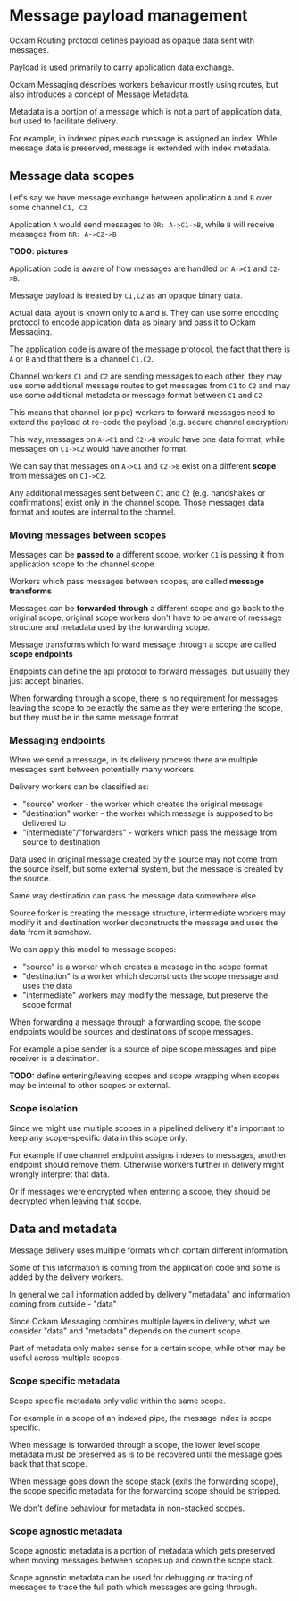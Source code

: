 # Message payload management

Ockam Routing protocol defines payload as opaque data sent with messages.

Payload is used primarily to carry application data exchange.

Ockam Messaging describes workers behaviour mostly using routes,
but also introduces a concept of Message Metadata.

Metadata is a portion of a message which is not a part of application data,
but used to facilitate delivery.

For example, in indexed pipes each message is assigned an index.
While message data is preserved, message is extended with index metadata.

## Message data scopes

Let's say we have message exchange between application `A` and `B`
over some channel `C1, C2`

Application `A` would send messages to `OR: A->C1->B`, while `B` will receive messages
from `RR: A->C2->B`

**TODO: pictures**

Application code is aware of how messages are handled on `A->C1` and `C2->B`.

Message payload is treated by `C1,C2` as an opaque binary data.

Actual data layout is known only to `A` and `B`.
They can use some encoding protocol to encode application data
as binary and pass it to Ockam Messaging.

The application code is aware of the message protocol,
the fact that there is `A` or `B` and that there is a channel `C1,C2`.

Channel workers `C1` and `C2` are sending messages to each other,
they may use some additional message routes to get messages from `C1` to `C2`
and may use some additional metadata or message format between `C1` and `C2`

This means that channel (or pipe) workers to forward messages need to extend
the payload ot re-code the payload (e.g. secure channel encryption)

This way, messages on `A->C1` and `C2->B` would have one data format,
while messages on `C1->C2` would have another format.

We can say that messages on `A->C1` and `C2->B` exist on a different **scope** from messages on `C1->C2`.

Any additional messages sent between `C1` and `C2` (e.g. handshakes or confirmations) exist only in the channel scope. Those messages data format and routes are internal to the channel.

### Moving messages between scopes

Messages can be **passed to** a different scope, 
worker `C1` is passing it from application scope to the channel scope

Workers which pass messages between scopes, are called **message transforms**

Messages can be **forwarded through** a different scope and go back to the original scope,
original scope workers don't have to be aware of message structure and metadata used by the forwarding scope.

Message transforms which forward message through a scope are called **scope endpoints**

Endpoints can define the api protocol to forward messages, but usually they just accept binaries.

When forwarding through a scope, there is no requirement for messages leaving the scope to be exactly the same as they were entering the scope, but they must be in the same message format.

### Messaging endpoints 

When we send a message, in its delivery process there are multiple messages sent between potentially many workers.

Delivery workers can be classified as:

- "source" worker - the worker which creates the original message
- "destination" worker - the worker which message is supposed to be delivered to
- "intermediate"/"forwarders" - workers which pass the message from source to destination

Data used in original message created by the source may not come from the source itself, but some external system, but the message is created by the source.

Same way destination can pass the message data somewhere else.

Source forker is creating the message structure, intermediate workers may modify it and destination worker deconstructs the message and uses the data from it somehow.

We can apply this model to message scopes:

- "source" is a worker which creates a message in the scope format
- "destination" is a worker which deconstructs the scope message and uses the data
- "intermediate" workers may modify the message, but preserve the scope format

When forwarding a message through a forwarding scope, the scope endpoints would be sources and destinations of scope messages.

For example a pipe sender is a source of pipe scope messages and pipe receiver is a destination.

**TODO:** define entering/leaving scopes and scope wrapping when scopes may be internal to other scopes or external.

### Scope isolation

Since we might use multiple scopes in a pipelined delivery it's important to keep any scope-specific data in this scope only.

For example if one channel endpoint assigns indexes to messages, another endpoint should remove them. Otherwise workers further in delivery might wrongly interpret that data.

Or if messages were encrypted when entering a scope, they should be decrypted when leaving that scope.

## Data and metadata

Message delivery uses multiple formats which contain different information.

Some of this information is coming from the application code and some is added by the delivery workers.

In general we call information added by delivery "metadata" and information coming from outside - "data"

Since Ockam Messaging combines multiple layers in delivery, what we consider "data"
and "metadata" depends on the current scope.

Part of metadata only makes sense for a certain scope, while other may be useful across multiple scopes.

### Scope specific metadata

Scope specific metadata only valid within the same scope.

For example in a scope of an indexed pipe, the message index is scope specific.

When message is forwarded through a scope, the lower level scope metadata must be preserved as is to be recovered until the message goes back that that scope.

When message goes down the scope stack (exits the forwarding scope), the scope specific metadata for the forwarding scope should be stripped.

We don't define behaviour for metadata in non-stacked scopes.

### Scope agnostic metadata

Scope agnostic metadata is a portion of metadata which gets preserved when moving messages between scopes up and down the scope stack.

Scope agnostic metadata can be used for debugging or tracing of messages to trace the full path which messages are going through.









